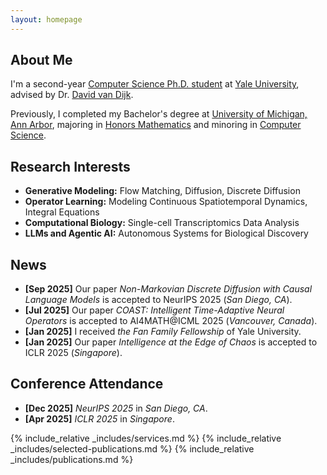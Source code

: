 ```yaml
---
layout: homepage
---
```


## About Me

I'm a second-year [Computer Science Ph.D. student](https://cpsc.yale.edu/people/sizhuang-he) at [Yale University](https://www.yale.edu/), advised by Dr. [David van Dijk](https://www.vandijklab.org/). 

Previously, I completed my Bachelor's degree at [University of Michigan, Ann Arbor](https://umich.edu/), majoring in [Honors Mathematics](https://lsa.umich.edu/math) and minoring in [Computer Science](https://cse.engin.umich.edu/).

## Research Interests

- **Generative Modeling:** Flow Matching, Diffusion, Discrete Diffusion
- **Operator Learning:** Modeling Continuous Spatiotemporal Dynamics, Integral Equations
- **Computational Biology:** Single-cell Transcriptomics Data Analysis
- **LLMs and Agentic AI:** Autonomous Systems for Biological Discovery


## News
- **[Sep 2025]** Our paper *<span style="color: var(--global-theme-color);">Non-Markovian Discrete Diffusion with Causal Language Models</span>* is accepted to NeurIPS 2025 (*San Diego, CA*).
- **[Jul 2025]** Our paper *<span style="color: var(--global-theme-color);">COAST: Intelligent Time-Adaptive Neural Operators</span>* is accepted to AI4MATH@ICML 2025 (*Vancouver, Canada*).
- **[Jan 2025]** I received *<span style="color: var(--global-theme-color);">the Fan Family Fellowship</span>* of Yale University.
- **[Jan 2025]** Our paper *<span style="color: var(--global-theme-color);">Intelligence at the Edge of Chaos</span>* is accepted to ICLR 2025 (*Singapore*).

## Conference Attendance
- **[Dec 2025]** *<span style="color: var(--global-theme-color);">NeurIPS 2025</span>* in *San Diego, CA*.
- **[Apr 2025]** *<span style="color: var(--global-theme-color);">ICLR 2025</span>* in *Singapore*.

{% include_relative _includes/services.md %}
{% include_relative _includes/selected-publications.md %}
{% include_relative _includes/publications.md %}


